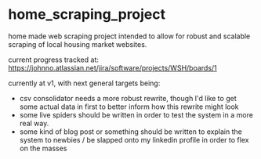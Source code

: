 # home_scraping_project
home made web scraping project intended to allow for robust and scalable scraping of local housing market websites. 

current progress tracked at:
https://johnno.atlassian.net/jira/software/projects/WSH/boards/1

currently at v1, with next general targets being:
  - csv consolidator needs a more robust rewrite, though I'd like to get some actual data in first to better inform how this rewrite might look
  - some live spiders should be written in order to test the system in a more real way.
  - some kind of blog post or something should be written to explain the system to newbies / be slapped onto my linkedin profile in order to flex on the masses
  
 



